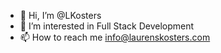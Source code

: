 - 👋 Hi, I’m @LKosters
- 👀 I’m interested in Full Stack Development
- 📫 How to reach me info@laurenskosters.com

<!---
LKosters/LKosters is a ✨ special ✨ repository because its `README.md` (this file) appears on your GitHub profile.
You can click the Preview link to take a look at your changes.
--->
